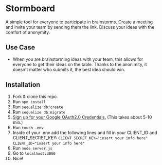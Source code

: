 # Stormboard
A simple tool for everyone to participate in brainstorms. Create a meeting and invite your team by sending them the link. Discuss your ideas with the comfort of anonymity.

## Use Case
* When you are brainstorming ideas with your team, this allows for everyone to get their ideas on the table. Thanks to the anonimity, it doesn't matter who submits it, the best idea should win.

## Installation
1. Fork & clone this repo.
2. Run ```npm install```
3. Run ```sequelize db:create```
4. Run ```sequelize db:migrate```
5. [Sign up for your Google OAuth2.0 Credentials.](https://developers.google.com/identity/protocols/oauth2) (This takes about 5-10 min.)
6. Run ```touch .env```
7. Inside of your .env add the following lines and fill in your CLIENT_ID and CLIENT_SECRET_KEY:
```CLIENT_SECRET_KEY="insert your info here"```
```CLIENT_ID="insert your info here"```
8. Run ```node server.js```
9. Go to ```localhost:3000```
10. Nice!

